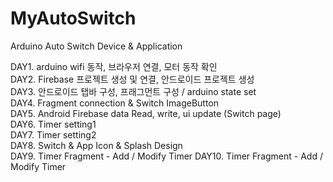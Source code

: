 # MyAutoSwitch
Arduino Auto Switch Device &amp; Application

DAY1. arduino wifi 동작, 브라우저 연결, 모터 동작 확인  
DAY2. Firebase 프로젝트 생성 및 연결, 안드로이드 프로젝트 생성  
DAY3. 안드로이드 탭바 구성, 프래그먼트 구성 / arduino state set  
DAY4. Fragment connection & Switch ImageButton  
DAY5. Android Firebase data Read, write, ui update (Switch page)  
DAY6. Timer setting1  
DAY7. Timer setting2  
DAY8. Switch & App Icon & Splash Design  
DAY9. Timer Fragment - Add / Modify Timer
DAY10. Timer Fragment - Add / Modify Timer  
